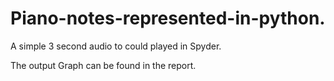 # Piano-notes-represented-in-python.
A simple 3 second audio to could played in Spyder.

The output Graph can be found in the report.
